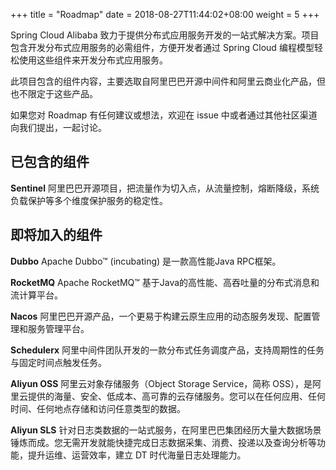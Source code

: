 +++
title = "Roadmap"
date = 2018-08-27T11:44:02+08:00
weight = 5
+++

Spring Cloud Alibaba 致力于提供分布式应用服务开发的一站式解决方案。项目包含开发分布式应用服务的必需组件，方便开发者通过 Spring Cloud 编程模型轻松使用这些组件来开发分布式应用服务。

此项目包含的组件内容，主要选取自阿里巴巴开源中间件和阿里云商业化产品，但也不限定于这些产品。

如果您对 Roadmap 有任何建议或想法，欢迎在 issue 中或者通过其他社区渠道向我们提出，一起讨论。


## 已包含的组件

**Sentinel**
阿里巴巴开源项目，把流量作为切入点，从流量控制，熔断降级，系统负载保护等多个维度保护服务的稳定性。


## 即将加入的组件
**Dubbo**
Apache Dubbo™ (incubating) 是一款高性能Java RPC框架。

**RocketMQ**
Apache RocketMQ™ 基于Java的高性能、高吞吐量的分布式消息和流计算平台。

**Nacos**
阿里巴巴开源产品，一个更易于构建云原生应用的动态服务发现、配置管理和服务管理平台。

**Schedulerx**
阿里中间件团队开发的一款分布式任务调度产品，支持周期性的任务与固定时间点触发任务。

**Aliyun OSS**
阿里云对象存储服务（Object Storage Service，简称 OSS），是阿里云提供的海量、安全、低成本、高可靠的云存储服务。您可以在任何应用、任何时间、任何地点存储和访问任意类型的数据。

**Aliyun SLS**
针对日志类数据的一站式服务，在阿里巴巴集团经历大量大数据场景锤炼而成。您无需开发就能快捷完成日志数据采集、消费、投递以及查询分析等功能，提升运维、运营效率，建立 DT 时代海量日志处理能力。